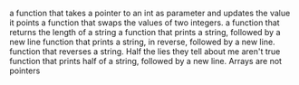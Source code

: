 a function that takes a pointer to an int as parameter and updates the value it points
a function that swaps the values of two integers.
a function that returns the length of a string
a function that prints a string, followed by a new line
function that prints a string, in reverse, followed by a new line.
function that reverses a string.
Half the lies they tell about me aren't true
function that prints half of a string, followed by a new line.
Arrays are not pointers
